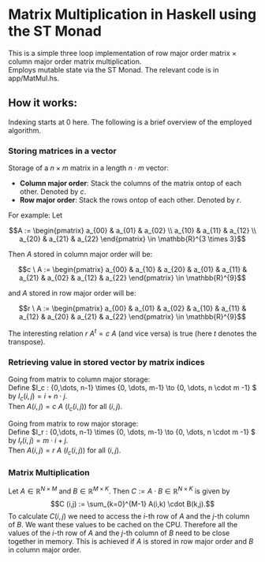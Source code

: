 # Matrix Multiplication in Haskell using the ST Monad

This is a simple three loop implementation of row major order matrix $\times$ column major order matrix multiplication.  
Employs mutable state via the ST Monad.
The relevant code is in app/MatMul.hs.

## How it works:
Indexing starts at 0 here.
The following is a brief overview of the employed algorithm.

### Storing matrices in a vector
Storage of a $n \times m$ matrix in a length $n \cdot m$ vector:
- **Column major order**: Stack the columns of the matrix ontop of each other. Denoted by $c$.
- **Row major order**: Stack the rows ontop of each other. Denoted by $r$.

For example:
Let
```math
A := 
\begin{pmatrix}
a_{00} & a_{01} & a_{02} \\
a_{10} & a_{11} & a_{12} \\
a_{20} & a_{21} & a_{22}
 \end{pmatrix} \in  \mathbb{R}^{3 \times 3}
```
Then $A$ stored in column major order will be:
```math
c \ A := 
\begin{pmatrix}
a_{00} & a_{10} & a_{20} & a_{01} & a_{11} & a_{21} & a_{02} & a_{12} & a_{22}
 \end{pmatrix} \in  \mathbb{R}^{9}
```
and $A$ stored in row major order will be:
```math
r \ A := 
\begin{pmatrix}
a_{00} & a_{01} & a_{02} & a_{10} & a_{11} & a_{12} & a_{20} & a_{21} & a_{22}
 \end{pmatrix} \in  \mathbb{R}^{9}
```
The interesting relation $r \ A^t = c \ A$ (and vice versa) is true (here $t$ denotes the transpose).

### Retrieving value in stored vector by matrix indices

Going from matrix to column major storage:  
Define $I_c : \{0,\dots, n-1\} \times \{0, \dots, m-1\} \to \{0, \dots, n \cdot m -1\} $
by $I_c(i,j) =i + n \cdot j$.  
Then $A(i,j) = c \ A \ (I_c (i,j))$ for all $(i,j)$.

Going from matrix to row major storage:  
Define $I_r : \{0,\dots, n-1\} \times \{0, \dots, m-1\} \to \{0, \dots, n \cdot m -1\} $
by $I_r(i,j) =m \cdot i +  j$.  
Then $A(i,j) = r \ A \ (I_c (i,j))$ for all $(i,j)$.

### Matrix Multiplication

Let $A \in \mathbb{R}^{N \times M}$ and $B \in \mathbb{R}^{M \times K}$.
Then $C := A \cdot B \in \mathbb{R}^{N \times K}$ is given by
$$C (i,j) := \sum_{k=0}^{M-1} A(i,k) \cdot B(k,j).$$
To calculate $C(i,j)$ we need to access the $i$-th row of $A$ and the $j$-th column of $B$.
We want these values to be cached on the CPU. Therefore
all the values of the $i$-th row of $A$ and the $j$-th column of $B$ need to be close together in memory.
This is achieved if $A$ is stored in row major order and $B$ in column major order.
